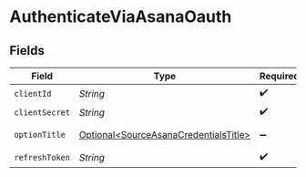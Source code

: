 # AuthenticateViaAsanaOauth


## Fields

| Field                                                                                        | Type                                                                                         | Required                                                                                     | Description                                                                                  |
| -------------------------------------------------------------------------------------------- | -------------------------------------------------------------------------------------------- | -------------------------------------------------------------------------------------------- | -------------------------------------------------------------------------------------------- |
| `clientId`                                                                                   | *String*                                                                                     | :heavy_check_mark:                                                                           | N/A                                                                                          |
| `clientSecret`                                                                               | *String*                                                                                     | :heavy_check_mark:                                                                           | N/A                                                                                          |
| `optionTitle`                                                                                | [Optional\<SourceAsanaCredentialsTitle>](../../models/shared/SourceAsanaCredentialsTitle.md) | :heavy_minus_sign:                                                                           | OAuth Credentials                                                                            |
| `refreshToken`                                                                               | *String*                                                                                     | :heavy_check_mark:                                                                           | N/A                                                                                          |